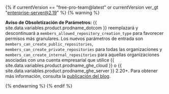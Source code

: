 {% if currentVersion == "free-pro-team@latest" or currentVersion ver_gt "enterprise-server@2.19" %}
{% warning %}

**Aviso de Obsoletización de Parámetros:** {{ site.data.variables.product.prodname_dotcom }} reemplazará y descontinuará a `members_allowed_repository_creation_type` para favorecer permisos más granulares. Los nuevos parámetros de entrada son `members_can_create_public_repositories`, `members_can_create_private_repositories` para todas las organizaciones y `members_can_create_internal_repositories` para aquellas organizaciones asociadas con una cuenta empresarial que utilice {{ site.data.variables.product.prodname_ghe_cloud }} o {{ site.data.variables.product.prodname_ghe_server }} 2.20+. Para obtener más información, consulta la [publicación del blog](https://developer.github.com/changes/2019-12-03-internal-visibility-changes).

{% endwarning %}
{% endif %}
